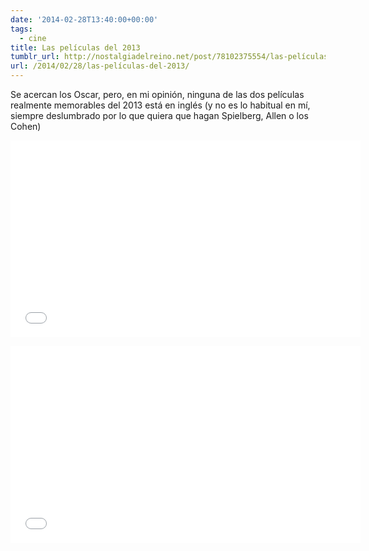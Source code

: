 ```yaml
---
date: '2014-02-28T13:40:00+00:00'
tags:
  - cine
title: Las películas del 2013
tumblr_url: http://nostalgiadelreino.net/post/78102375554/las-películas-del-2013
url: /2014/02/28/las-películas-del-2013/
---
```


<p>Se acercan los Oscar, pero, en mi opinión, ninguna de las dos películas realmente memorables del 2013 está en inglés (y no es lo habitual en mí, siempre deslumbrado por lo que quiera que hagan Spielberg, Allen o los Cohen)</p>

<p><iframe frameborder="0" height="315" src="//www.youtube.com/embed/DCopS6BmZ0Y" width="560"></iframe></p>

<p><iframe frameborder="0" height="315" src="//www.youtube.com/embed/pFeEofRaFjA" width="560"></iframe></p>

<p></p>